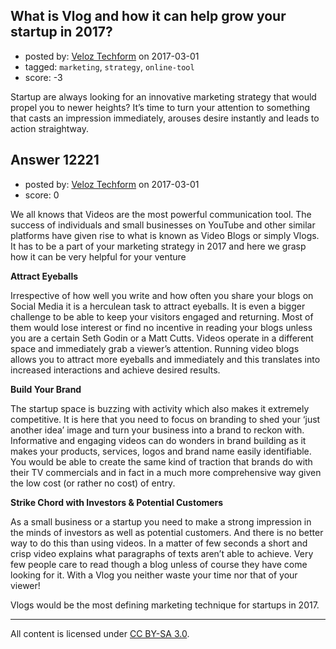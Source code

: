 ## What is Vlog and how it can help grow your startup in 2017?

- posted by: [Veloz Techform](https://stackexchange.com/users/9435636/veloz-techform) on 2017-03-01
- tagged: `marketing`, `strategy`, `online-tool`
- score: -3

Startup are always looking for an innovative marketing strategy that would propel you to newer heights? It’s time to turn your attention to something that casts an impression immediately, arouses desire instantly and leads to action straightway.


## Answer 12221

- posted by: [Veloz Techform](https://stackexchange.com/users/9435636/veloz-techform) on 2017-03-01
- score: 0

We all knows that Videos are the most powerful communication tool. The success of individuals and small businesses on YouTube and other similar platforms have given rise to what is known as Video Blogs or simply Vlogs. It has to be a part of your marketing strategy in 2017 and here we grasp how it can be very helpful for your venture

**Attract Eyeballs**

Irrespective of how well you write and how often you share your blogs on Social Media it is a herculean task to attract eyeballs. It is even a bigger challenge to be able to keep your visitors engaged and returning. Most of them would lose interest or find no incentive in reading your blogs unless you are a certain Seth Godin or a Matt Cutts. Videos operate in a different space and immediately grab a viewer’s attention. Running video blogs allows you to attract more eyeballs and immediately and this translates into increased interactions and achieve desired results.

**Build Your Brand**

The startup space is buzzing with activity which also makes it extremely competitive. It is here that you need to focus on branding to shed your ‘just another idea’ image and turn your business into a brand to reckon with. Informative and engaging videos can do wonders in brand building as it makes your products, services, logos and brand name easily identifiable. You would be able to create the same kind of traction that brands do with their TV commercials and in fact in a much more comprehensive way given the low cost (or rather no cost) of entry.

**Strike Chord with Investors & Potential Customers**

As a small business or a startup you need to make a strong impression in the minds of investors as well as potential customers. And there is no better way to do this than using videos. In a matter of few seconds a short and crisp video explains what paragraphs of texts aren’t able to achieve. Very few people care to read though a blog unless of course they have come looking for it. With a Vlog you neither waste your time nor that of your viewer!

Vlogs would be the most defining marketing technique for startups in 2017. 



---

All content is licensed under [CC BY-SA 3.0](https://creativecommons.org/licenses/by-sa/3.0/).
